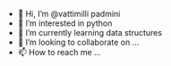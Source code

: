 - 👋 Hi, I’m @vattimilli padmini
- 👀 I’m interested in python
- 🌱 I’m currently learning data structures
- 💞️ I’m looking to collaborate on ...
- 📫 How to reach me ...

<!---
vineetha1354/vineetha1354 is a ✨ special ✨ repository because its `README.md` (this file) appears on your GitHub profile.
You can click the Preview link to take a look at your changes.
--->
